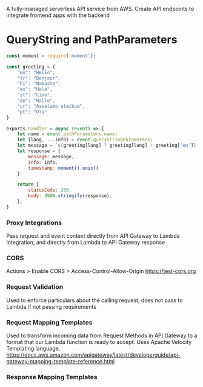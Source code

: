 A fully-managed serverless API service from AWS.
Create API endpoints to integrate frontend apps with the backend

# QueryString and PathParameters
```js
const moment = require('moment');

const greeting = {
	"en": "Hello",
	"fr": "Bonjour",
	"hi": "Namaste",
	"es": "Hola",
	"it": "Ciao",
	"de": "Hallo",
	"ur": "Assalamo aleikum",
	"pt": "Ola"
}

exports.handler = async (event) => {
	let name = event.pathParameters.name;
	let {lang, ...info} = event.queryStringParameters;
	let message = `${greeting[lang] ? greeting[lang] : greeting['en']} ${name}`;
	let response = {
		message: message,
		info: info,
		timestamp: moment().unix()
	}

	return {
		statusCode: 200,
		body: JSON.stringify(response),
	};
}
```

### Proxy Integrations
Pass request and event context directly from API Gateway to Lambda Integration, and directly from Lambda to API Gateway response

### CORS
Actions \> Enable CORS \> Access-Control-Allow-Origin
https://test-cors.org

### Request Validation
Used to enforce particulars about the calling request, does not pass to Lambda if not passing requirements

### Request Mapping Templates
Used to transform incoming data from Request Methods in API Gateway to a format that our Lambda function is ready to accept.  Uses Apache Velocity Templating language.
https://docs.aws.amazon.com/apigateway/latest/developerguide/api-gateway-mapping-template-reference.html

### Response Mapping Templates
